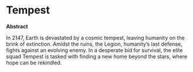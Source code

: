 # Tempest
**Abstract**

In 2147, Earth is devastated by a cosmic tempest, leaving humanity on the brink of extinction. Amidst the ruins, the Legion, humanity’s last defense, fights against an evolving enemy. In a desperate bid for survival, the elite squad Tempest is tasked with finding a new home beyond the stars, where hope can be rekindled.
